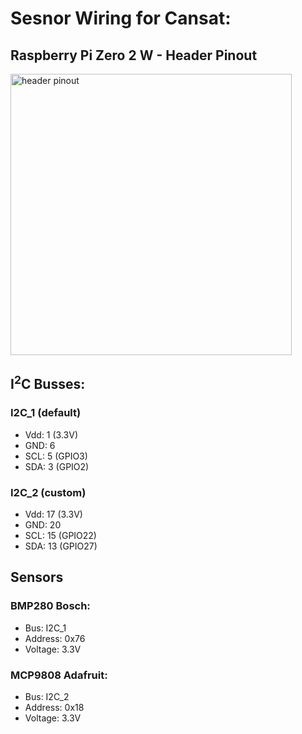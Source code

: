 # Sesnor Wiring for Cansat:

## Raspberry Pi Zero 2 W - Header Pinout

<img src="https://i.stack.imgur.com/yHddo.png" height="450px" alt="header pinout" />

## I<sup>2</sup>C Busses:

### I2C_1 (default)

- Vdd: 1 (3.3V)
- GND: 6
- SCL: 5 (GPIO3)
- SDA: 3 (GPIO2)

### I2C_2 (custom)

- Vdd: 17 (3.3V)
- GND: 20
- SCL: 15 (GPIO22)
- SDA: 13 (GPIO27)

## Sensors

### BMP280 Bosch:

- Bus: I2C_1
- Address: 0x76
- Voltage: 3.3V

### MCP9808 Adafruit:

- Bus: I2C_2
- Address: 0x18
- Voltage: 3.3V
